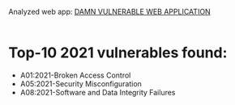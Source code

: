 Analyzed web app: [DAMN VULNERABLE WEB APPLICATION](https://github.com/digininja/DVWA)
<br/><br/>
# Top-10 2021 vulnerables found:
- A01:2021-Broken Access Control
- A05:2021-Security Misconfiguration 
- A08:2021-Software and Data Integrity Failures
